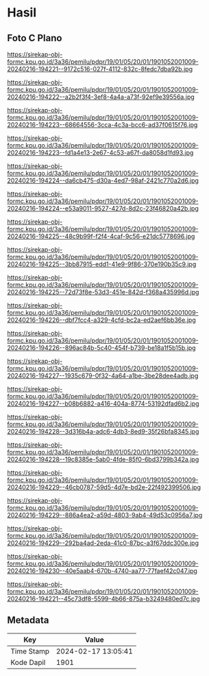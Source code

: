 # Hasil

## Foto C Plano

https://sirekap-obj-formc.kpu.go.id/3a36/pemilu/pdpr/19/01/05/20/01/1901052001009-20240216-194221--9172c516-027f-4112-832c-8fedc7dba92b.jpg

https://sirekap-obj-formc.kpu.go.id/3a36/pemilu/pdpr/19/01/05/20/01/1901052001009-20240216-194222--a2b2f3f4-3ef8-4a4a-a73f-92ef9e39556a.jpg

https://sirekap-obj-formc.kpu.go.id/3a36/pemilu/pdpr/19/01/05/20/01/1901052001009-20240216-194223--68664556-3cca-4c3a-bcc6-ad37f0615f76.jpg

https://sirekap-obj-formc.kpu.go.id/3a36/pemilu/pdpr/19/01/05/20/01/1901052001009-20240216-194223--fd1a4e13-2e67-4c53-a67f-da8058d1fd93.jpg

https://sirekap-obj-formc.kpu.go.id/3a36/pemilu/pdpr/19/01/05/20/01/1901052001009-20240216-194224--da6cb475-d30a-4ed7-98af-2421c770a2d6.jpg

https://sirekap-obj-formc.kpu.go.id/3a36/pemilu/pdpr/19/01/05/20/01/1901052001009-20240216-194224--e53a9011-9527-427d-8d2c-23f46820a42b.jpg

https://sirekap-obj-formc.kpu.go.id/3a36/pemilu/pdpr/19/01/05/20/01/1901052001009-20240216-194225--48c9b99f-f2f4-4caf-9c56-e21dc5778696.jpg

https://sirekap-obj-formc.kpu.go.id/3a36/pemilu/pdpr/19/01/05/20/01/1901052001009-20240216-194225--3bb87915-edd1-41e9-9f86-370e190b35c9.jpg

https://sirekap-obj-formc.kpu.go.id/3a36/pemilu/pdpr/19/01/05/20/01/1901052001009-20240216-194225--72d73f8e-53d3-451e-842d-f368a435996d.jpg

https://sirekap-obj-formc.kpu.go.id/3a36/pemilu/pdpr/19/01/05/20/01/1901052001009-20240216-194226--dbf7fcc4-a329-4cfd-bc2a-ed2aef6bb36e.jpg

https://sirekap-obj-formc.kpu.go.id/3a36/pemilu/pdpr/19/01/05/20/01/1901052001009-20240216-194226--896ac84b-5c40-454f-b739-be18a1f5b15b.jpg

https://sirekap-obj-formc.kpu.go.id/3a36/pemilu/pdpr/19/01/05/20/01/1901052001009-20240216-194227--1935c679-0f32-4a64-a1be-3be28dee4adb.jpg

https://sirekap-obj-formc.kpu.go.id/3a36/pemilu/pdpr/19/01/05/20/01/1901052001009-20240216-194227--b08b6882-a416-404a-8774-53192dfad6b2.jpg

https://sirekap-obj-formc.kpu.go.id/3a36/pemilu/pdpr/19/01/05/20/01/1901052001009-20240216-194228--3d316b4a-adc6-4db3-8ed9-35f26bfa8345.jpg

https://sirekap-obj-formc.kpu.go.id/3a36/pemilu/pdpr/19/01/05/20/01/1901052001009-20240216-194228--19c8385e-5ab0-4fde-85f0-6bd3799b342a.jpg

https://sirekap-obj-formc.kpu.go.id/3a36/pemilu/pdpr/19/01/05/20/01/1901052001009-20240216-194229--46cb0787-59d5-4d7e-bd2e-22f492399506.jpg

https://sirekap-obj-formc.kpu.go.id/3a36/pemilu/pdpr/19/01/05/20/01/1901052001009-20240216-194229--886a4ea2-a59d-4803-9ab4-49d53c0956a7.jpg

https://sirekap-obj-formc.kpu.go.id/3a36/pemilu/pdpr/19/01/05/20/01/1901052001009-20240216-194229--292ba4ad-2eda-41c0-87bc-a3f67ddc300e.jpg

https://sirekap-obj-formc.kpu.go.id/3a36/pemilu/pdpr/19/01/05/20/01/1901052001009-20240216-194230--40e5aab4-670b-4740-aa77-77faef42c047.jpg

https://sirekap-obj-formc.kpu.go.id/3a36/pemilu/pdpr/19/01/05/20/01/1901052001009-20240216-194221--45c73df8-5599-4b66-875a-b3249480ed7c.jpg


## Metadata

| Key        | Value               |
| ---------- | ------------------- |
| Time Stamp | 2024-02-17 13:05:41 |
| Kode Dapil | 1901                |



